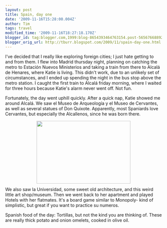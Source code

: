 ```yaml
---
layout: post
title: Spain, day one
date: '2009-11-16T15:28:00.004Z'
author: Tim
tags: travel
modified_time: '2009-11-16T18:27:18.170Z'
blogger_id: tag:blogger.com,1999:blog-8654393464763154.post-5656766889249913295
blogger_orig_url: http://tburr.blogspot.com/2009/11/spain-day-one.html
---
```


I've decided that I really like exploring foreign cities; I just hate getting to and from them. I flew into Madrid thursday night, planning on catching the metro to Estación Nuevos Ministerios and taking a train from there to Alcalá de Henares, where Katie is living. This didn't work, due to an unlikely set of circumstances, and I ended up spending the night in the bus stop above the metro station. I caught the first train to Alcalá friday morning, where I waited for three hours because Katie's alarm never went off. Not fun.

Fortunately, the day went uphill quickly. After a quick nap, Katie showed me around Alcalá. We saw el Museo de Arqueología y el Museo de Cervantes, as well as several statues of Don Quixote. Apparently, most Spaniards love Cervantes, but especially the Alcallenos, since he was born there. 

<a onblur="try {parent.deselectBloggerImageGracefully();} catch(e) {}" href="http://photos-f.ak.fbcdn.net/hphotos-ak-snc3/hs024.snc3/11139_194510861457_710286457_4067022_7661925_n.jpg"><img style="display:block; margin:0px auto 10px; text-align:center;cursor:pointer; cursor:hand;width: 302px; height: 201px;" src="http://photos-f.ak.fbcdn.net/hphotos-ak-snc3/hs024.snc3/11139_194510861457_710286457_4067022_7661925_n.jpg" border="0" alt="" /></a>We also saw la Universidad, some sweet old architecture, and this weird little art shop/museum. Then we went back to her apartment and played Hotels with her flatmates. It's a board game similar to Monopoly- kind of simplistic, but great if you want to practice su numeros.

Spanish food of the day: Tortillas, but not the kind you are thinking of. These are really thick potato and onion omelets, cooked in olive oil.
